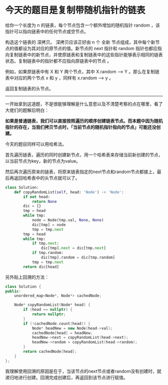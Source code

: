 # 今天的题目是复制带随机指针的链表

给你一个长度为 n 的链表，每个节点包含一个额外增加的随机指针 random ，该指针可以指向链表中的任何节点或空节点。

构造这个链表的 深拷贝。 深拷贝应该正好由 n 个 全新 节点组成，其中每个新节点的值都设为其对应的原节点的值。新节点的 next 指针和 random 指针也都应指向复制链表中的新节点，并使原链表和复制链表中的这些指针能够表示相同的链表状态。复制链表中的指针都不应指向原链表中的节点 。

例如，如果原链表中有 X 和 Y 两个节点，其中 X.random --> Y 。那么在复制链表中对应的两个节点 x 和 y ，同样有 x.random --> y 。

返回复制链表的头节点。

---

一开始拿到这道题，不是很能够理解是什么意思以及不清楚考察的点在哪里，看了大佬们的题解后明白：

**如果是普通链表，我们可以直接按照遍历的顺序创建链表节点。而本题中因为随机指针的存在，当我们拷贝节点时，「当前节点的随机指针指向的节点」可能还没创建。**

今天的题目同样可以用哈希法。

首先遍历链表，遍历的同时创建新节点，用一个哈希表来存储当前新创建的节点，以当前节点为key，新的节点为value。

然后再次遍历原来的链表，将原来链表指定的next节点和random节点都接上，最后再返回哈希表中的头节点就可以了。

```python
class Solution:
    def copyRandomList(self, head: 'Node') -> 'Node':
        if not head:
            return None
        dic = {}
        tmp = head
        while tmp:
            node = Node(tmp.val, None, None)
            dic[tmp] = node
            tmp = tmp.next
        tmp = head
        while tmp:
            if tmp.next:
                dic[tmp].next = dic[tmp.next]
            if tmp.random:
                dic[tmp].random = dic[tmp.random]
            tmp = tmp.next
        return dic[head]
```

另外贴上回溯的方法：

```c++
class Solution {
public:
    unordered_map<Node*, Node*> cachedNode;

    Node* copyRandomList(Node* head) {
        if (head == nullptr) {
            return nullptr;
        }
        if (!cachedNode.count(head)) {
            Node* headNew = new Node(head->val);
            cachedNode[head] = headNew;
            headNew->next = copyRandomList(head->next);
            headNew->random = copyRandomList(head->random);
        }
        return cachedNode[head];
    }
};
```

我理解使用回溯的原因是在于，当该节点的next节点或者random没有创建时，就递归地进行创建。回溯完成创建后，再返回到该节点进行赋值。